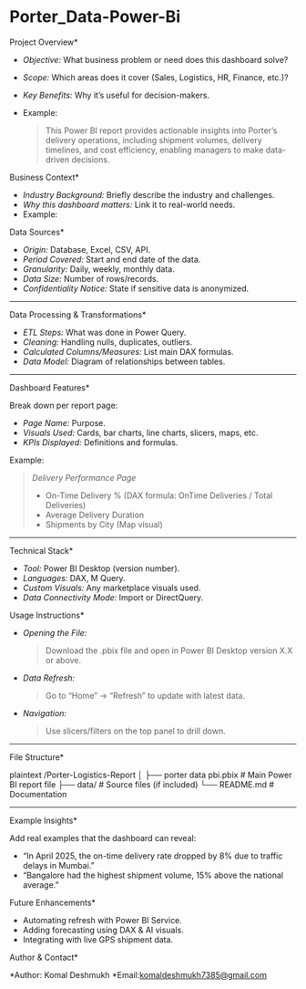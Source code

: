 # Porter_Data-Power-Bi
 Project Overview*

* *Objective:* What business problem or need does this dashboard solve?
* *Scope:* Which areas does it cover (Sales, Logistics, HR, Finance, etc.)?
* *Key Benefits:* Why it’s useful for decision-makers.
* Example:

  > This Power BI report provides actionable insights into Porter’s delivery operations, including shipment volumes, delivery timelines, and cost efficiency, enabling managers to make data-driven decisions.

 Business Context*

* *Industry Background:* Briefly describe the industry and challenges.
* *Why this dashboard matters:* Link it to real-world needs.
* Example:


Data Sources*

* *Origin:* Database, Excel, CSV, API.
* *Period Covered:* Start and end date of the data.
* *Granularity:* Daily, weekly, monthly data.
* *Data Size:* Number of rows/records.
* *Confidentiality Notice:* State if sensitive data is anonymized.

---

 Data Processing & Transformations*

* *ETL Steps:* What was done in Power Query.
* *Cleaning:* Handling nulls, duplicates, outliers.
* *Calculated Columns/Measures:* List main DAX formulas.
* *Data Model:* Diagram of relationships between tables.

---

Dashboard Features*

Break down per report page:

* *Page Name:* Purpose.
* *Visuals Used:* Cards, bar charts, line charts, slicers, maps, etc.
* *KPIs Displayed:* Definitions and formulas.

Example:

> *Delivery Performance Page*
>
> * On-Time Delivery % (DAX formula: OnTime Deliveries / Total Deliveries)
> * Average Delivery Duration
> * Shipments by City (Map visual)

---

 Technical Stack*

* *Tool:* Power BI Desktop (version number).
* *Languages:* DAX, M Query.
* *Custom Visuals:* Any marketplace visuals used.
* *Data Connectivity Mode:* Import or DirectQuery.

 Usage Instructions*

* *Opening the File:*

  > Download the .pbix file and open in Power BI Desktop version X.X or above.
* *Data Refresh:*

  > Go to “Home” → “Refresh” to update with latest data.
* *Navigation:*

  > Use slicers/filters on the top panel to drill down.

---

File Structure*

plaintext
/Porter-Logistics-Report
│
├── porter data pbi.pbix         # Main Power BI report file
├── data/                        # Source files (if included)
└── README.md                    # Documentation


---

 Example Insights*

Add real examples that the dashboard can reveal:

* “In April 2025, the on-time delivery rate dropped by 8% due to traffic delays in Mumbai.”
* “Bangalore had the highest shipment volume, 15% above the national average.”

 Future Enhancements*

* Automating refresh with Power BI Service.
* Adding forecasting using DAX & AI visuals.
* Integrating with live GPS shipment data.

 Author & Contact*

*Author: Komal Deshmukh
*Email:komaldeshmukh7385@gmail.com




